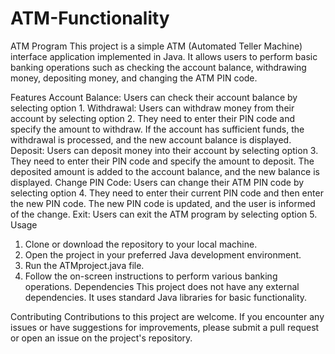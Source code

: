 # ATM-Functionality
ATM Program
This project is a simple ATM (Automated Teller Machine) interface application implemented in Java. It allows users to perform basic banking operations such as checking the account balance, withdrawing money, depositing money, and changing the ATM PIN code.

Features
Account Balance: Users can check their account balance by selecting option 1.
Withdrawal: Users can withdraw money from their account by selecting option 2. They need to enter their PIN code and specify the amount to withdraw. If the account has sufficient funds, the withdrawal is processed, and the new account balance is displayed.
Deposit: Users can deposit money into their account by selecting option 3. They need to enter their PIN code and specify the amount to deposit. The deposited amount is added to the account balance, and the new balance is displayed.
Change PIN Code: Users can change their ATM PIN code by selecting option 4. They need to enter their current PIN code and then enter the new PIN code. The new PIN code is updated, and the user is informed of the change.
Exit: Users can exit the ATM program by selecting option 5.
Usage
1. Clone or download the repository to your local machine.
2. Open the project in your preferred Java development environment.
3. Run the ATMproject.java file.
4. Follow the on-screen instructions to perform various banking operations.
Dependencies
This project does not have any external dependencies. It uses standard Java libraries for basic functionality.

Contributing
Contributions to this project are welcome. If you encounter any issues or have suggestions for improvements, please submit a pull request or open an issue on the project's repository.
